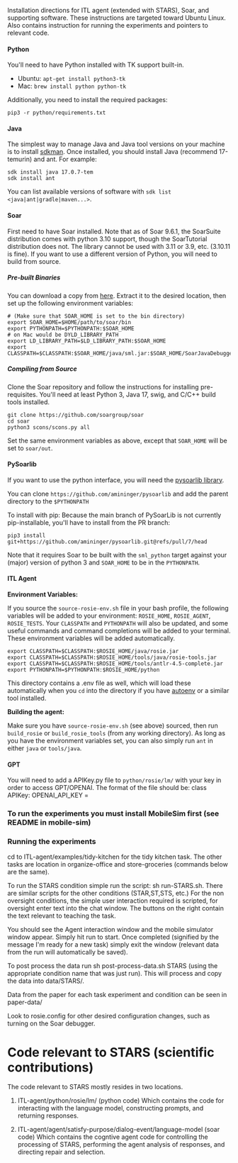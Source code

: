 Installation directions for ITL agent (extended with STARS), Soar, and supporting software. These instructions are targeted toward Ubuntu Linux.
Also contains instruction for running the experiments and pointers to relevant code.

#### Python

You'll need to have Python installed with TK support built-in.

* Ubuntu: `apt-get install python3-tk`
* Mac: `brew install python python-tk`

Additionally, you need to install the required packages:

    pip3 -r python/requirements.txt

#### Java

The simplest way to manage Java and Java tool versions on your machine is to install [sdkman](https://sdkman.io/). Once installed, you should install Java (recommend 17-temurin) and ant. For example:

```shell
sdk install java 17.0.7-tem
sdk install ant
```

You can list available versions of software with `sdk list <java|ant|gradle|maven...>`.

#### Soar
First need to have Soar installed. Note that as of Soar 9.6.1, the SoarSuite distribution comes with python 3.10 support, though the SoarTutorial distribution does not. The library cannot be used with 3.11 or 3.9, etc. (3.10.11 is fine). If you want to use a different version of Python, you will need to build from source.

##### Pre-built Binaries

You can download a copy from [here](https://soar.eecs.umich.edu/Downloads). Extract it to the desired location, then set up the following environment variables:

```shell
# (Make sure that SOAR_HOME is set to the bin directory)
export SOAR_HOME=$HOME/path/to/soar/bin
export PYTHONPATH=$PYTHONPATH:$SOAR_HOME
# on Mac would be DYLD_LIBRARY_PATH
export LD_LIBRARY_PATH=$LD_LIBRARY_PATH:$SOAR_HOME
export CLASSPATH=$CLASSPATH:$SOAR_HOME/java/sml.jar:$SOAR_HOME/SoarJavaDebugger.jar
```

##### Compiling from Source

Clone the Soar repository and follow the instructions for installing pre-requisites. You'll need at least Python 3, Java 17, swig, and C/C++ build tools installed.

```
git clone https://github.com/soargroup/soar
cd soar
python3 scons/scons.py all
```

Set the same environment variables as above, except that `SOAR_HOME` will be set to `soar/out`.

#### PySoarlib

If you want to use the python interface, you will need the [pysoarlib library](https://github.com/amininger/pysoarlib).

You can clone `https://github.com/amininger/pysoarlib` and add the parent directory to the `$PYTHONPATH`

To install with pip:
Because the main branch of PySoarLib is not currently pip-installable, you'll have to install from the PR branch:

    pip3 install git+https://github.com/amininger/pysoarlib.git@refs/pull/7/head

Note that it requires Soar to be built with the `sml_python` target against your (major) version of python 3 and `SOAR_HOME` to be in the `PYTHONPATH`.

#### ITL Agent

**Environment Variables:**

If you source the `source-rosie-env.sh` file in your bash profile, the following variables will be added to your environment: `ROSIE_HOME`, `ROSIE_AGENT`, `ROSIE_TESTS`. Your `CLASSPATH` and `PYTHONPATH` will also be updated, and some useful commands and command completions will be added to your terminal. These environment variables will be added automatically. 

```
export CLASSPATH=$CLASSPATH:$ROSIE_HOME/java/rosie.jar
export CLASSPATH=$CLASSPATH:$ROSIE_HOME/tools/java/rosie-tools.jar
export CLASSPATH=$CLASSPATH:$ROSIE_HOME/tools/antlr-4.5-complete.jar
export PYTHONPATH=$PYTHONPATH:$ROSIE_HOME/python
```

This directory contains a .env file as well, which will load these automatically when you `cd` into the directory if you have [autoenv](https://github.com/hyperupcall/autoenv) or a similar tool installed.

**Building the agent:**

Make sure you have `source-rosie-env.sh` (see above) sourced, then run `build_rosie` or `build_rosie_tools` (from any working directory). As long as you have the environment variables set, you can also simply run `ant` in either `java` or `tools/java`.

#### GPT
You will need to add a APIKey.py file to `python/rosie/lm/` with your key in order to access GPT/OPENAI.
The format of the file should be:
class APIKey:
    OPENAI_API_KEY =

### To run the experiments you must install MobileSim first (see README in mobile-sim)

### Running the experiments

cd to ITL-agent/examples/tidy-kitchen for the tidy kitchen task. The other tasks are location in organize-office and store-groceries (commands below are the same).

To run the STARS condition simple run the script: sh run-STARS.sh.
There are similar scripts for the other conditions (STAR,ST,STS, etc.)
For the non oversight conditions, the simple user interaction required is scripted, for oversight enter text into the chat window. The buttons on the right contain the text relevant to teaching the task.

You should see the Agent interaction window and the mobile simulator window appear. Simply hit run to start.
Once completed (signified by the message I'm ready for a new task) simply exit the window (relevant data from the run will automatically be saved).

To post process the data run sh post-process-data.sh STARS (using the appropriate condition name that was just run).
This will process and copy the data into data/STARS/.

Data from the paper for each task experiment and condition can be seen in paper-data/


Look to rosie.config for other desired configuration changes, such as turning on the Soar debugger.

# Code relevant to STARS (scientific contributions)
The code relevant to STARS mostly resides in two locations.
1. ITL-agent/python/rosie/lm/ (python code)
Which contains the code for interacting with the language model, constructing prompts, and returning responses.

2. ITL-agent/agent/satisfy-purpose/dialog-event/language-model (soar code)
Which contains the cogntive agent code for controlling the processing of STARS, performing the agent analysis of responses, and directing repair and selection.
